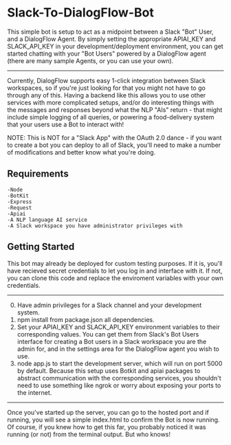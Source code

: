 # Slack-To-DialogFlow-Bot

This simple bot is setup to act as a midpoint between a Slack "Bot" User, and a DialogFlow Agent. By simply setting the appropriate APIAI_KEY and SLACK_API_KEY in your development/deployment environment, you can get started chatting with your "Bot Users" powered by a DialogFlow agent (there are many sample Agents, or you can use your own). 
***
Currently, DialogFlow supports easy 1-click integration between Slack workspaces, so if you're just looking for that you might not have to go through any of this. Having a backend like this allows you to use other services with more complicated setups, and/or do interesting things with the messages and responses beyond what the NLP "AIs" return - that might include simple logging of all queries, or powering a food-delivery system that your users use a Bot to interact with! 

NOTE: This is NOT for a "Slack App" with the OAuth 2.0 dance - if you want to create a bot you can deploy to all of Slack, you'll need to make a number of modifications and better know what you're doing. 

## Requirements
```
-Node
-BotKit 
-Express 
-Request
-Apiai
-A NLP language AI service
-A Slack workspace you have administrator privileges with
```
## Getting Started

This bot may already be deployed for custom testing purposes. If it is, you'll have recieved secret credentials to let you log in and interface with it. If not, you can clone this code and replace the enviroment variables with your own credentials.
*****
0. Have admin privileges for a Slack channel and your development system.
1. npm install from package.json all dependencies.
2. Set your APIAI_KEY and SLACK_API_KEY environment variables to their corresponding values. You can get them from Slack's Bot Users interface for creating a Bot users in a Slack workspace you are the admin for, and in the settings area for the DialogFlow agent you wish to use.
3. node app.js to start the development server, which will run on port 5000 by default. Because this setup uses Botkit and apiai packages to abstract communication with the corresponding services, you shouldn't need to use something like ngrok or worry about exposing your ports to the internet.
*****


Once you've started up the server, you can go to the hosted port and if running, you will see a simple index.html to confirm the Bot is now running. Of course, if you knew how to get this far, you probably noticed it was running (or not) from the terminal output. But who knows!
